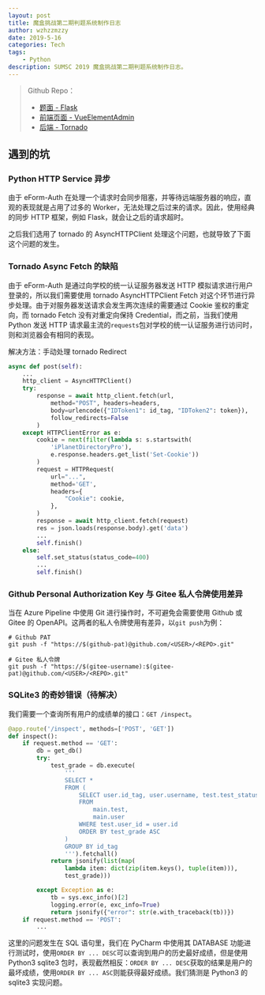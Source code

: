 ```yaml
---
layout: post
title: 魔盒挑战第二期判题系统制作日志
author: wzhzzmzzy
date: 2019-5-16
categories: Tech
tags: 
    - Python
description: SUMSC 2019 魔盒挑战第二期判题系统制作日志。
---
```


>  Github Repo：
>
> - [题面 - Flask](<https://github.com/SUMSC/Pandora-2nd-Competition>)
> - [前端页面 - VueElementAdmin](<https://github.com/SUMSC/Pandora-2nd-FE>)
> - [后端 - Tornado](<https://github.com/LionTao/Pandora-2nd-BE>)

## 遇到的坑

### Python HTTP Service 异步

由于 eForm-Auth 在处理一个请求时会同步阻塞，并等待远端服务器的响应，直观的表现就是占用了过多的 Worker，无法处理之后过来的请求。因此，使用经典的同步 HTTP 框架，例如 Flask，就会让之后的请求超时。

之后我们选用了 tornado 的 AsyncHTTPClient 处理这个问题，也就导致了下面这个问题的发生。

### Tornado Async Fetch 的缺陷

由于 eForm-Auth 是通过向学校的统一认证服务器发送 HTTP 模拟请求进行用户登录的，所以我们需要使用 tornado AsyncHTTPClient Fetch 对这个环节进行异步处理。由于对服务器发送请求会发生两次连续的需要通过 Cookie 鉴权的重定向，而 tornado Fetch 没有对重定向保持 Credential，而之前，当我们使用 Python 发送 HTTP 请求最主流的`requests`包对学校的统一认证服务进行访问时，则和浏览器会有相同的表现。

解决方法：手动处理 tornado Redirect

```python
async def post(self):
    ...
    http_client = AsyncHTTPClient()
    try:
        response = await http_client.fetch(url,
            method="POST", headers=headers,
            body=urlencode({"IDToken1": id_tag, "IDToken2": token}),
            follow_redirects=False
        )
    except HTTPClientError as e:
        cookie = next(filter(lambda s: s.startswith(
            'iPlanetDirectoryPro'),
            e.response.headers.get_list('Set-Cookie'))
        )
        request = HTTPRequest(
            url="...",
            method='GET',
            headers={
                "Cookie": cookie,
            },
        )
        response = await http_client.fetch(request)
        res = json.loads(response.body).get('data')
        ...
        self.finish()
    else:
        self.set_status(status_code=400)
        ...
        self.finish()
```

### Github Personal Authorization Key 与 Gitee 私人令牌使用差异

当在 Azure Pipeline 中使用 Git 进行操作时，不可避免会需要使用 Github 或 Gitee 的 OpenAPI。这两者的私人令牌使用有差异，以`git push`为例：

```shell
# Github PAT
git push -f "https://$(github-pat)@github.com/<USER>/<REPO>.git"

# Gitee 私人令牌
git push -f "https://$(gitee-username):$(gitee-pat)@github.com/<USER>/<REPO>.git"
```

### SQLite3 的奇妙错误（待解决）

我们需要一个查询所有用户的成绩单的接口：`GET /inspect`。

```python
@app.route('/inspect', methods=['POST', 'GET'])
def inspect():
    if request.method == 'GET':
        db = get_db()
        try:
            test_grade = db.execute(
                '''
                SELECT *
                FROM (
                    SELECT user.id_tag, user.username, test.test_status, test.test_grade
                    FROM
                        main.test,
                        main.user
                    WHERE test.user_id = user.id
                    ORDER BY test_grade ASC
                )
                GROUP BY id_tag
                ''').fetchall()
            return jsonify(list(map(
                lambda item: dict(zip(item.keys(), tuple(item))),
                test_grade)))

        except Exception as e:
            tb = sys.exc_info()[2]
            logging.error(e, exc_info=True)
            return jsonify({"error": str(e.with_traceback(tb))})
    if request.method == 'POST':
        ...
```

这里的问题发生在 SQL 语句里，我们在 PyCharm 中使用其 DATABASE 功能进行测试时，使用`ORDER BY ... DESC`可以查询到用户的历史最好成绩，但是使用 Python3 sqlite3 包时，表现截然相反：`ORDER BY ... DESC`获取的结果是用户的最坏成绩，使用`ORDER BY ... ASC`则能获得最好成绩。我们猜测是 Python3 的 sqlite3 实现问题。
